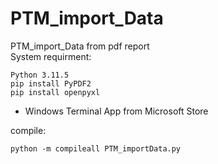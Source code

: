 # PTM_import_Data  
PTM_import_Data from pdf report  
System requirment: 
```console  
Python 3.11.5  
pip install PyPDF2
pip install openpyxl
```
- Windows Terminal App from Microsoft Store  
  
compile:
```console  
python -m compileall PTM_importData.py  
```
